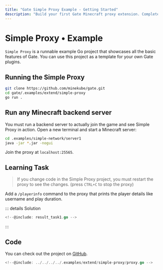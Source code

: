 ```yaml
---
title: "Gate Simple Proxy Example - Getting Started"
description: "Build your first Gate Minecraft proxy extension. Complete example showing how to create custom functionality with Go programming and Gate APIs."
---
```


# Simple Proxy • Example

`Simple Proxy` is a runnable example Go project that showcases all the basic features of Gate.
You can use this project as a template for your own Gate plugins.

## Running the Simple Proxy

```sh console
git clone https://github.com/minekube/gate.git
cd gate/.examples/extend/simple-proxy
go run .
```

## Run any Minecraft backend server

You must run a backend server to actually join the game and see Simple Proxy in action.
Open a new terminal and start a Minecraft server:

```sh console
cd .examples/simple-network/server1
java -jar *.jar -nogui
```

Join the proxy at `localhost:25565`.

## Learning Task

> If you change code in the Simple Proxy project, you must restart the proxy to see the changes.
> (press `CTRL+C` to stop the proxy)

Add a `/playerinfo` command to the proxy that prints the player details like username and play duration.

::: details Solution
```go
<!--@include: result_task1.go -->
````
:::

## Code

You can check out the project on [GitHub](https://github.com/minekube/gate/tree/master/.examples/extend/simple-proxy).

```go
<!--@include: ../../../../.examples/extend/simple-proxy/proxy.go -->
```
